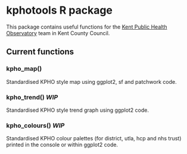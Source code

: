 # kphotools R package
This package contains useful functions for the [Kent Public Health Observatory](https://www.kpho.org.uk/) team in Kent County Council.

## Current functions
### kpho_map()  
Standardised KPHO style map using ggplot2, sf and patchwork code.
### kpho_trend() ***WIP***  
Standardised KPHO style trend graph using ggplot2 code.
### kpho_colours() ***WIP***  
Standardised KPHO colour palettes (for district, utla, hcp and nhs trust) printed in the console or within ggplot2 code.
